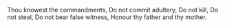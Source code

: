 Thou knowest the commandments, Do not commit adultery, Do not kill, Do not steal, Do not bear false witness, Honour thy father and thy mother.
